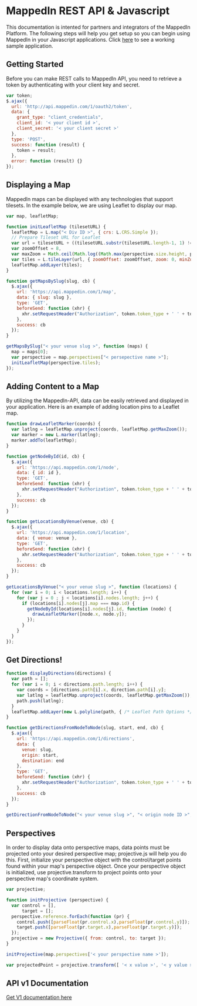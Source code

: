 MappedIn REST API & Javascript
========

This documentation is intented for partners and integrators of the MappedIn Platform. The following steps will help you get setup so you can begin using MappedIn in your Javascript applications. Click [here](sample.html) to see a working sample application.

## Getting Started

Before you can make REST calls to MappedIn API, you need to retrieve a token by authenticating with your client key and secret.

```javascript
var token;
$.ajax({ 
  url: 'http://api.mappedin.com/1/oauth2/token', 
  data: { 
    grant_type: "client_credentials", 
    client_id: '< your client id >', 
    client_secret: '< your client secret >' 
  }, 
  type: 'POST',
  success: function (result) {
    token = result;
  },
  error: function (result) {}
});
```

## Displaying a Map

MappedIn maps can be displayed with any technologies that support tilesets. In the example below, we are using Leaflet to display our map.

```javascript
var map, leafletMap;

function initLeafletMap (tilesetURL) {
  leafletMap = L.map("< Div ID >", { crs: L.CRS.Simple });
  // Prepare Tileset URL for Leaflet
  var url = tilesetURL + ((tilesetURL.substr(tilesetURL.length-1, 1) !== '/') ? '/' : '') + "{z}/{x}_{y}.png",
  var zoomOffset = 8,
  var maxZoom = Math.ceil(Math.log((Math.max(perspective.size.height, perspective.size.width)))/Math.log(2)) - zoomOffset;
  var tiles = L.tileLayer(url, { zoomOffset: zoomOffset, zoom: 0, minZoom: 0, maxZoom: maxZoom, continuousWorld: true });
  leafletMap.addLayer(tiles);
}

function getMapsBySlug(slug, cb) {
  $.ajax({ 
    url: 'https://api.mappedin.com/1/map', 
    data: { slug: slug }, 
    type: 'GET',
    beforeSend: function (xhr) {
      xhr.setRequestHeader("Authorization", token.token_type + ' ' + token.access_token);
    }, 
    success: cb
  });
}

getMapsBySlug("< your venue slug >", function (maps) {
  map = maps[0];
  var perspective = map.perspectives["< persepective name >"];
  initLeafletMap(perspective.tiles);
});
```

## Adding Content to a Map

By utilizing the MappedIn-API, data can be easily retrieved and displayed in your application. Here is an example of adding location pins to a Leaflet map. 

```javascript
function drawLeafletMarker(coords) {
  var latlng = leafletMap.unproject(coords, leafletMap.getMaxZoom());
  var marker = new L.marker(latlng);  
  marker.addTo(leafletMap);
}

function getNodeById(id, cb) {
  $.ajax({ 
    url: 'https://api.mappedin.com/1/node', 
    data: { id: id }, 
    type: 'GET', 
    beforeSend: function (xhr) {
      xhr.setRequestHeader("Authorization", token.token_type + ' ' + token.access_token);
    }, 
    success: cb
  });
}

function getLocationsByVenue(venue, cb) {
  $.ajax({ 
    url: 'https://api.mappedin.com/1/location', 
    data: { venue: venue }, 
    type: 'GET', 
    beforeSend: function (xhr) {
      xhr.setRequestHeader("Authorization", token.token_type + ' ' + token.access_token);
    }, 
    success: cb
  });
}

getLocationsByVenue("< your venue slug >", function (locations) {
  for (var i = 0; i < locations.length; i++) {
    for (var j = 0 ; j < locations[i].nodes.length; j++) {
      if (locations[i].nodes[j].map === map.id) {
        getNodeById(locations[i].nodes[j].id, function (node) {
          drawLeafletMarker([node.x, node.y]);
        });
      }
    }
  }
});

```

## Get Directions!

```javascript
function displayDirections(directions) {
  var path = [];
  for (var i = 0; i < directions.path.length; i++) {
    var coords = [directions.path[i].x, direction.path[i].y];
    var latlng = leafletMap.unproject(coords, leafletMap.getMaxZoom());
    path.push(latlng);
  }
  leafletMap.addLayer(new L.polyline(path, { /* Leaflet Path Options */ }));
}

function getDirectionsFromNodeToNode(slug, start, end, cb) {
  $.ajax({ 
    url: 'https://api.mappedin.com/1/directions', 
    data: { 
      venue: slug, 
      origin: start, 
      destination: end 
    },
    type: 'GET',
    beforeSend: function (xhr) {
      xhr.setRequestHeader("Authorization", token.token_type + ' ' + token.access_token);
    }, 
    success: cb
  });
}

getDirectionFromNodeToNode("< your venue slug >", "< origin node ID >", "< destination node ID >", displayDirections);

```

## Perspectives

In order to display data onto perspective maps, data points must be projected onto your desired perspective map; projective.js will help you do this. First, initialize your perspective object with the control/target points found within your map's perspective object. Once your perspective object is initialized, use projective.transform to project points onto your perspective map's coordinate system.

```javascript 
var projective;

function initProjective (perspective) {
  var control = [],
      target = [];
  perspective.reference.forEach(function (pr) {
    control.push([parseFloat(pr.control.x),parseFloat(pr.control.y)]);
    target.push([parseFloat(pr.target.x),parseFloat(pr.target.y)]);
  });
  projective = new Projective({ from: control, to: target });
}

initProjective(map.perspectives['< your perspective name >']);

var projectedPoint = projective.transform([ '< x value >', '< y value >']);
```

## API v1 Documentation

[Get V1 documentation here](../../v1.md)















    	   
    	   